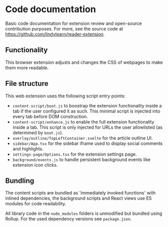 # Code documentation

Basic code documentation for extension review and open-source contribution purposes. For more, see the source code at https://github.com/lindylearn/reader-extension.

## Functionality

This browser extension adjusts and changes the CSS of webpages to make them more readable.

## File structure

This web extension uses the following script entry points:

-   `content-script/boot.js` to boostrap the extension functionality inside a tab if the user configured it as such. This minimal script is injected into every tab before DOM construction.
-   `content-script/enhance.js` to enable the full extension functionality inside a tab. This script is only injected for URLs the user allowlisted (as determined by `boot.js`).
-   `overlay/outline/TopLeftContainer.svelte` for the article outline UI.
-   `sidebar/App.tsx` for the sidebar iframe used to display social comments and highlights.
-   `settings-page/Options.tsx` for the extension settings page.
-   `background/events.js` to handle persistent background events like extension icon clicks.

## Bundling

The content scripts are bundled as 'immediately invoked functions' with inlined dependencies, the background scripts and React views use ES modules for code readability.

All library code in the `node_modules` folders is unmodified but bundled using Rollup. For the used dependency versions see `package.json`.
